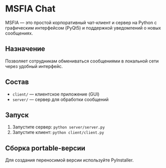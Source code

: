# MSFIA Chat

MSFIA — это простой корпоративный чат-клиент и сервер на Python с графическим интерфейсом (PyQt5) и поддержкой уведомлений о новых сообщениях.

## Назначение
Позволяет сотрудникам обмениваться сообщениями в локальной сети через удобный интерфейс.

## Состав
- `client/` — клиентское приложение (GUI)
- `server/` — сервер для обработки сообщений

## Запуск
1. Запустите сервер: `python server/server.py`
2. Запустите клиент: `python client/client.py`

## Сборка portable-версии
Для создания переносимой версии используйте PyInstaller.
